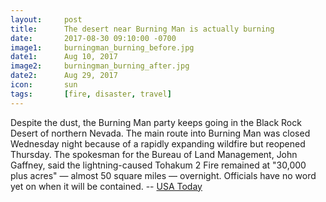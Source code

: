 ```yaml
---
layout: 	post
title: 		The desert near Burning Man is actually burning
date:   	2017-08-30 09:10:00 -0700
image1:		burningman_burning_before.jpg
date1: 		Aug 10, 2017
image2: 	burningman_burning_after.jpg
date2:		Aug 29, 2017
icon:		sun
tags:		[fire, disaster, travel]
---
```


Despite the dust, the Burning Man party keeps going in the Black Rock Desert of northern Nevada. The main route into Burning Man was closed Wednesday night because of a rapidly expanding wildfire but reopened Thursday. The spokesman for the Bureau of Land Management, John Gaffney, said the lightning-caused Tohakum 2 Fire remained at "30,000 plus acres" — almost 50 square miles — overnight. Officials have no word yet on when it will be contained. -- [USA Today](https://www.usatoday.com/story/news/nation-now/2017/08/30/wildfire-closes-main-route-between-reno-burning-man/619363001/)